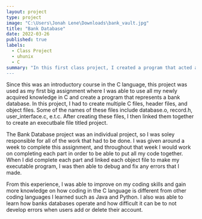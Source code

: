 ```yaml
---
layout: project
type: project
image: "C:\Users\Jonah Lene\Downloads\bank_vault.jpg"
title: "Bank Database"
date: 2022-03-26
published: true
labels:
  - Class Project
  - uhunix
  - C
summary: "In this first class project, I created a program that acted as a Bank Database in which it could store, add, and delete user accounts. 
---
```


Since this was an introductory course in the C language, this project was used as my first big assignment where I was able to use all my newly acquired knowledge in C and create a program that represents a bank database. In this project, I had to create multiple C files, header files, and object files. Some of the names of these files include database.o, record.h, user_interface.c, e.t.c. After creating these files, I then linked them together to create an executbale file titled project.

The Bank Database project was an individual project, so I was soley responsible for all of the work that had to be done. I was given around a week to complete this assignment, and throughout that week I would work on completing each part in order to be able to put all my code together. When I did complete each part and linked each object file to make my executable program, I was then able to debug and fix any errors that I made. 

From this experience, I was able to improve on my coding skills and gain more knowledge on how coding in the C language is different from other coding languages I learned such as Java and Python. I also was able to learn how banks databases operate and how difficult it can be to not develop errors when users add or delete their account.
